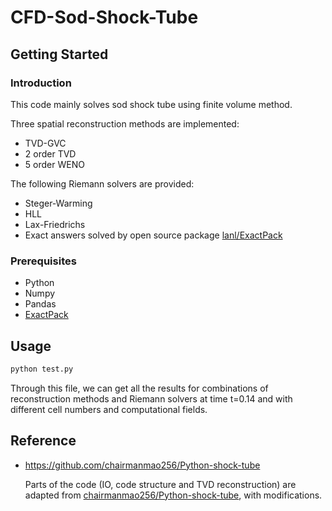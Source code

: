# CFD-Sod-Shock-Tube

## Getting Started

### Introduction
This code mainly solves sod shock tube using finite volume method.

Three spatial reconstruction methods are implemented:
- TVD-GVC
- 2 order TVD
- 5 order WENO

The following Riemann solvers are provided:
- Steger-Warming
- HLL
- Lax-Friedrichs
- Exact answers solved by open source package [lanl/ExactPack](https://github.com/lanl/ExactPack)

### Prerequisites
- Python
- Numpy
- Pandas
- [ExactPack](https://github.com/lanl/ExactPack)

## Usage
 ```bash
python test.py
 ```
Through this file, we can get all the results for combinations of reconstruction methods and Riemann solvers at time t=0.14 and with different cell numbers and computational fields.


## Reference
- https://github.com/chairmanmao256/Python-shock-tube


  Parts of the code (IO, code structure and TVD reconstruction) are adapted from [chairmanmao256/Python-shock-tube](https://github.com/chairmanmao256/Python-shock-tube), with modifications.
